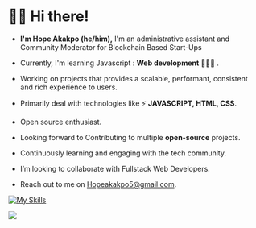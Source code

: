 <!-- This is Header -->
<h1>🙋‍♂️ Hi there! </h1>

<!-- Introduction -->

- <b> I'm Hope Akakpo (he/him),</b> I'm an administrative assistant and Community Moderator for Blockchain Based Start-Ups

- Currently, I'm learning Javascript : **Web development** 👩🏻‍💻 . 

- Working on projects that provides a scalable, performant, consistent and rich experience to users. 

- Primarily deal with technologies like ⚡ **JAVASCRIPT, HTML, CSS**.

- Open source enthusiast. 

- Looking forward to  Contributing to multiple <b>open-source</b> projects.
 
- Continuously learning and engaging with the tech community.

- I’m looking to collaborate with Fullstack Web Developers.

- Reach out to me on Hopeakakpo5@gmail.com.

<!-- My Skills -->

[![My Skills](https://skillicons.dev/icons?i=html,css,js,git,github&perline=8)](https://skillicons.dev)

<!-- Socials stats -->

<a href="https://twitter.com/Ckayetl"><img src="https://img.shields.io/badge/follow%20me%20on-twitter-blue?style=flat&logo=twitter">
  



